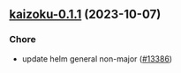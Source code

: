 

## [kaizoku-0.1.1](https://github.com/succelle/charts/compare/kaizoku-0.1.0...kaizoku-0.1.1) (2023-10-07)

### Chore

- update helm general non-major ([#13386](https://github.com/succelle/charts/issues/13386))
  
  